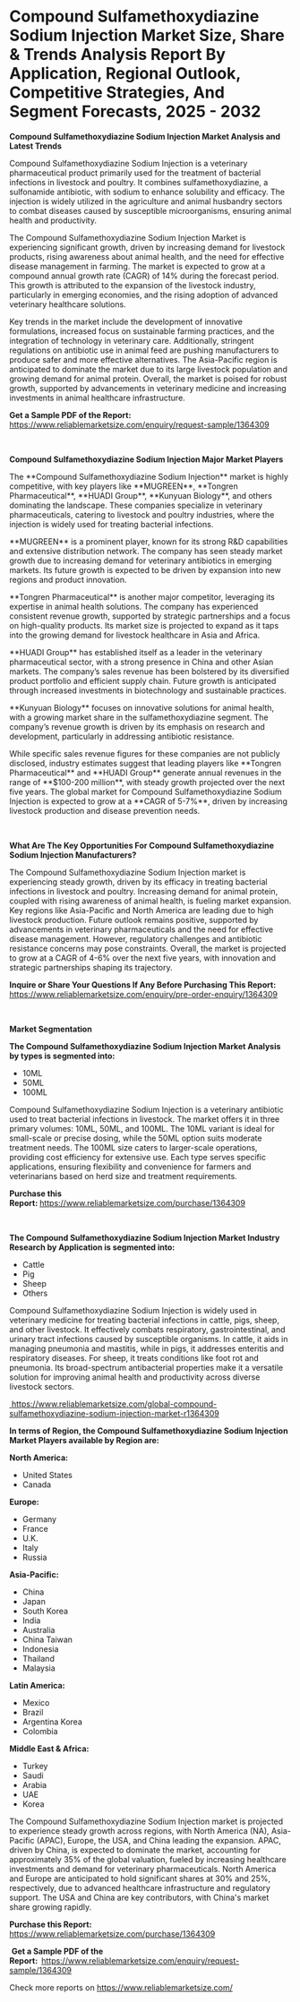 <p><h1>Compound Sulfamethoxydiazine Sodium Injection Market Size, Share & Trends Analysis Report By Application, Regional Outlook, Competitive Strategies, And Segment Forecasts, 2025 - 2032</h1></p><p><strong>Compound Sulfamethoxydiazine Sodium Injection Market Analysis and Latest Trends</strong></p>
<p><p>Compound Sulfamethoxydiazine Sodium Injection is a veterinary pharmaceutical product primarily used for the treatment of bacterial infections in livestock and poultry. It combines sulfamethoxydiazine, a sulfonamide antibiotic, with sodium to enhance solubility and efficacy. The injection is widely utilized in the agriculture and animal husbandry sectors to combat diseases caused by susceptible microorganisms, ensuring animal health and productivity.</p><p>The Compound Sulfamethoxydiazine Sodium Injection Market is experiencing significant growth, driven by increasing demand for livestock products, rising awareness about animal health, and the need for effective disease management in farming. The market is expected to grow at a compound annual growth rate (CAGR) of 14% during the forecast period. This growth is attributed to the expansion of the livestock industry, particularly in emerging economies, and the rising adoption of advanced veterinary healthcare solutions.</p><p>Key trends in the market include the development of innovative formulations, increased focus on sustainable farming practices, and the integration of technology in veterinary care. Additionally, stringent regulations on antibiotic use in animal feed are pushing manufacturers to produce safer and more effective alternatives. The Asia-Pacific region is anticipated to dominate the market due to its large livestock population and growing demand for animal protein. Overall, the market is poised for robust growth, supported by advancements in veterinary medicine and increasing investments in animal healthcare infrastructure.</p></p>
<p><strong>Get a Sample PDF of the Report:&nbsp;</strong> <a href="https://www.reliablemarketsize.com/enquiry/request-sample/1364309?utm_campaign=1939&utm_medium=2&utm_source=Github&utm_content=ia&utm_term=21012025&utm_id=compound-sulfamethoxydiazine-sodium-injection">https://www.reliablemarketsize.com/enquiry/request-sample/1364309</a></p>
<p>&nbsp;</p>
<p><strong>Compound Sulfamethoxydiazine Sodium Injection Major Market Players</strong></p>
<p><p>The **Compound Sulfamethoxydiazine Sodium Injection** market is highly competitive, with key players like **MUGREEN**, **Tongren Pharmaceutical**, **HUADI Group**, **Kunyuan Biology**, and others dominating the landscape. These companies specialize in veterinary pharmaceuticals, catering to livestock and poultry industries, where the injection is widely used for treating bacterial infections.</p><p>**MUGREEN** is a prominent player, known for its strong R&D capabilities and extensive distribution network. The company has seen steady market growth due to increasing demand for veterinary antibiotics in emerging markets. Its future growth is expected to be driven by expansion into new regions and product innovation.</p><p>**Tongren Pharmaceutical** is another major competitor, leveraging its expertise in animal health solutions. The company has experienced consistent revenue growth, supported by strategic partnerships and a focus on high-quality products. Its market size is projected to expand as it taps into the growing demand for livestock healthcare in Asia and Africa.</p><p>**HUADI Group** has established itself as a leader in the veterinary pharmaceutical sector, with a strong presence in China and other Asian markets. The company’s sales revenue has been bolstered by its diversified product portfolio and efficient supply chain. Future growth is anticipated through increased investments in biotechnology and sustainable practices.</p><p>**Kunyuan Biology** focuses on innovative solutions for animal health, with a growing market share in the sulfamethoxydiazine segment. The company’s revenue growth is driven by its emphasis on research and development, particularly in addressing antibiotic resistance.</p><p>While specific sales revenue figures for these companies are not publicly disclosed, industry estimates suggest that leading players like **Tongren Pharmaceutical** and **HUADI Group** generate annual revenues in the range of **$100-200 million**, with steady growth projected over the next five years. The global market for Compound Sulfamethoxydiazine Sodium Injection is expected to grow at a **CAGR of 5-7%**, driven by increasing livestock production and disease prevention needs.</p></p>
<p>&nbsp;</p>
<p><strong>What Are The Key Opportunities For Compound Sulfamethoxydiazine Sodium Injection Manufacturers?</strong></p>
<p><p>The Compound Sulfamethoxydiazine Sodium Injection market is experiencing steady growth, driven by its efficacy in treating bacterial infections in livestock and poultry. Increasing demand for animal protein, coupled with rising awareness of animal health, is fueling market expansion. Key regions like Asia-Pacific and North America are leading due to high livestock production. Future outlook remains positive, supported by advancements in veterinary pharmaceuticals and the need for effective disease management. However, regulatory challenges and antibiotic resistance concerns may pose constraints. Overall, the market is projected to grow at a CAGR of 4-6% over the next five years, with innovation and strategic partnerships shaping its trajectory.</p></p>
<p><strong>Inquire or Share Your Questions If Any Before Purchasing This Report:</strong> <a href="https://www.reliablemarketsize.com/enquiry/pre-order-enquiry/1364309?utm_campaign=1939&utm_medium=2&utm_source=Github&utm_content=ia&utm_term=21012025&utm_id=compound-sulfamethoxydiazine-sodium-injection">https://www.reliablemarketsize.com/enquiry/pre-order-enquiry/1364309</a></p>
<p>&nbsp;</p>
<p><strong>Market Segmentation</strong></p>
<p><strong>The Compound Sulfamethoxydiazine Sodium Injection Market Analysis by types is segmented into:</strong></p>
<p><ul><li>10ML</li><li>50ML</li><li>100ML</li></ul></p>
<p><p>Compound Sulfamethoxydiazine Sodium Injection is a veterinary antibiotic used to treat bacterial infections in livestock. The market offers it in three primary volumes: 10ML, 50ML, and 100ML. The 10ML variant is ideal for small-scale or precise dosing, while the 50ML option suits moderate treatment needs. The 100ML size caters to larger-scale operations, providing cost efficiency for extensive use. Each type serves specific applications, ensuring flexibility and convenience for farmers and veterinarians based on herd size and treatment requirements.</p></p>
<p><strong>Purchase this Report:&nbsp;</strong><a href="https://www.reliablemarketsize.com/purchase/1364309?utm_campaign=1939&utm_medium=2&utm_source=Github&utm_content=ia&utm_term=21012025&utm_id=compound-sulfamethoxydiazine-sodium-injection">https://www.reliablemarketsize.com/purchase/1364309</a></p>
<p>&nbsp;</p>
<p><strong>The Compound Sulfamethoxydiazine Sodium Injection Market Industry Research by Application is segmented into:</strong></p>
<p><ul><li>Cattle</li><li>Pig</li><li>Sheep</li><li>Others</li></ul></p>
<p><p>Compound Sulfamethoxydiazine Sodium Injection is widely used in veterinary medicine for treating bacterial infections in cattle, pigs, sheep, and other livestock. It effectively combats respiratory, gastrointestinal, and urinary tract infections caused by susceptible organisms. In cattle, it aids in managing pneumonia and mastitis, while in pigs, it addresses enteritis and respiratory diseases. For sheep, it treats conditions like foot rot and pneumonia. Its broad-spectrum antibacterial properties make it a versatile solution for improving animal health and productivity across diverse livestock sectors.</p></p>
<p><a href="https://www.reliablemarketsize.com/global-compound-sulfamethoxydiazine-sodium-injection-market-r1364309?utm_campaign=1939&utm_medium=2&utm_source=Github&utm_content=ia&utm_term=21012025&utm_id=compound-sulfamethoxydiazine-sodium-injection">&nbsp;https://www.reliablemarketsize.com/global-compound-sulfamethoxydiazine-sodium-injection-market-r1364309</a></p>
<p><strong>In terms of Region, the Compound Sulfamethoxydiazine Sodium Injection Market Players available by Region are:</strong></p>
<p>
    <p> <strong> North America: </strong>
        <ul>
            <li>United States</li>
            <li>Canada</li>
        </ul>
        </p> 
    <p> <strong> Europe: </strong>
        <ul>
            <li>Germany</li>
            <li>France</li>
            <li>U.K.</li>
            <li>Italy</li>
            <li>Russia</li>
        </ul>
        </p> 
    <p> <strong> Asia-Pacific: </strong>
        <ul>
            <li>China</li>
            <li>Japan</li>
            <li>South Korea</li>
            <li>India</li>
            <li>Australia</li>
            <li>China Taiwan</li>
            <li>Indonesia</li>
            <li>Thailand</li>
            <li>Malaysia</li>
        </ul>
        </p> 
    <p> <strong> Latin America: </strong>
        <ul>
            <li>Mexico</li>
            <li>Brazil</li>
            <li>Argentina Korea</li>
            <li>Colombia</li>
        </ul>
        </p> 
    <p> <strong> Middle East & Africa: </strong>
        <ul>
            <li>Turkey</li>
            <li>Saudi</li>
            <li>Arabia</li>
            <li>UAE</li>
            <li>Korea</li>
        </ul>
    </p>
    </p>
<p><p>The Compound Sulfamethoxydiazine Sodium Injection market is projected to experience steady growth across regions, with North America (NA), Asia-Pacific (APAC), Europe, the USA, and China leading the expansion. APAC, driven by China, is expected to dominate the market, accounting for approximately 35% of the global valuation, fueled by increasing healthcare investments and demand for veterinary pharmaceuticals. North America and Europe are anticipated to hold significant shares at 30% and 25%, respectively, due to advanced healthcare infrastructure and regulatory support. The USA and China are key contributors, with China's market share growing rapidly.</p></p>
<p><strong>Purchase this Report: </strong><a href="https://www.reliablemarketsize.com/purchase/1364309?utm_campaign=1939&utm_medium=2&utm_source=Github&utm_content=ia&utm_term=21012025&utm_id=compound-sulfamethoxydiazine-sodium-injection">https://www.reliablemarketsize.com/purchase/1364309</a></p>
<p>&nbsp;<strong>Get a Sample PDF of the Report:&nbsp;&nbsp;</strong><a href="https://www.reliablemarketsize.com/enquiry/request-sample/1364309?utm_campaign=1939&utm_medium=2&utm_source=Github&utm_content=ia&utm_term=21012025&utm_id=compound-sulfamethoxydiazine-sodium-injection">https://www.reliablemarketsize.com/enquiry/request-sample/1364309</a></p>
<p><strong></strong></p>
<p>Check more reports on <a href="https://www.reliablemarketsize.com/?utm_campaign=1939&utm_medium=2&utm_source=Github&utm_content=ia&utm_term=21012025&utm_id=compound-sulfamethoxydiazine-sodium-injection">https://www.reliablemarketsize.com/</a></p>